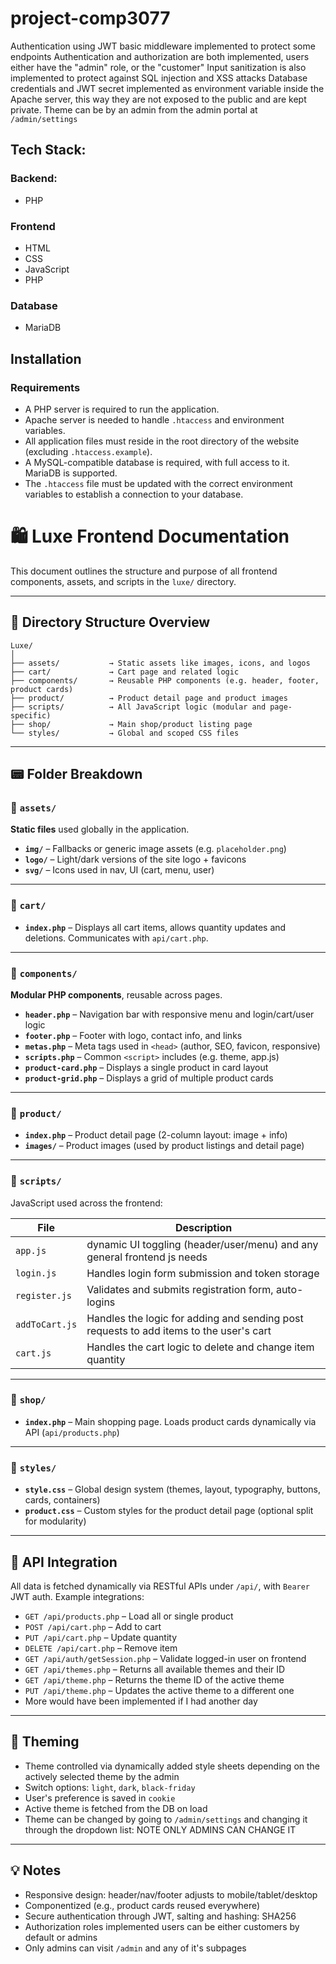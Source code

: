 # project-comp3077

Authentication using JWT 
basic middleware implemented to protect some endpoints
Authentication and authorization are both implemented, users either have the "admin" role, or the "customer"
Input sanitization is also implemented to protect against SQL injection and XSS attacks
Database credentials and JWT secret implemented as environment variable inside the Apache server, this way they are not exposed to the public and are kept private.
Theme can be by an admin from the admin portal at `/admin/settings`

## Tech Stack:
### Backend:
- PHP
### Frontend
- HTML
- CSS
- JavaScript
- PHP
### Database
- MariaDB

## Installation
### Requirements

- A PHP server is required to run the application.
- Apache server is needed to handle `.htaccess` and environment variables.
- All application files must reside in the root directory of the website (excluding `.htaccess.example`).
- A MySQL-compatible database is required, with full access to it. MariaDB is supported.
- The `.htaccess` file must be updated with the correct environment variables to establish a connection to your database.


# 🛍️ Luxe Frontend Documentation

This document outlines the structure and purpose of all frontend components, assets, and scripts in the `luxe/` directory.

---

## 📁 Directory Structure Overview

```
Luxe/
│
├── assets/           → Static assets like images, icons, and logos
├── cart/             → Cart page and related logic
├── components/       → Reusable PHP components (e.g. header, footer, product cards)
├── product/          → Product detail page and product images
├── scripts/          → All JavaScript logic (modular and page-specific)
├── shop/             → Main shop/product listing page
└── styles/           → Global and scoped CSS files
```

---

## 📟 Folder Breakdown

### 📁 `assets/`

**Static files** used globally in the application.

- **`img/`** – Fallbacks or generic image assets (e.g. `placeholder.png`)
- **`logo/`** – Light/dark versions of the site logo + favicons
- **`svg/`** – Icons used in nav, UI (cart, menu, user)

---

### 📁 `cart/`

- **`index.php`** – Displays all cart items, allows quantity updates and deletions. Communicates with `api/cart.php`.

---

### 📁 `components/`

**Modular PHP components**, reusable across pages.

- **`header.php`** – Navigation bar with responsive menu and login/cart/user logic
- **`footer.php`** – Footer with logo, contact info, and links
- **`metas.php`** – Meta tags used in `<head>` (author, SEO, favicon, responsive)
- **`scripts.php`** – Common `<script>` includes (e.g. theme, app.js)
- **`product-card.php`** – Displays a single product in card layout
- **`product-grid.php`** – Displays a grid of multiple product cards

---

### 📁 `product/`

- **`index.php`** – Product detail page (2-column layout: image + info)
- **`images/`** – Product images (used by product listings and detail page)

---

### 📁 `scripts/`

JavaScript used across the frontend:

| File              | Description |
|-------------------|-------------|
| `app.js`          | dynamic UI toggling (header/user/menu) and any general frontend js needs |
| `login.js`        | Handles login form submission and token storage |
| `register.js`     | Validates and submits registration form, auto-logins |
| `addToCart.js`    | Handles the logic for adding and sending post requests to add items to the user's cart | 
| `cart.js`         | Handles the cart logic to delete and change item quantity | 

---

### 📁 `shop/`

- **`index.php`** – Main shopping page. Loads product cards dynamically via API (`api/products.php`)

---

### 📁 `styles/`

- **`style.css`** – Global design system (themes, layout, typography, buttons, cards, containers)
- **`product.css`** – Custom styles for the product detail page (optional split for modularity)

---

## 🔁 API Integration

All data is fetched dynamically via RESTful APIs under `/api/`, with `Bearer` JWT auth. Example integrations:

- `GET /api/products.php` – Load all or single product
- `POST /api/cart.php` – Add to cart
- `PUT /api/cart.php` – Update quantity
- `DELETE /api/cart.php` – Remove item
- `GET /api/auth/getSession.php` – Validate logged-in user on frontend
- `GET /api/themes.php` – Returns all available themes and their ID
- `GET /api/theme.php` – Returns the theme ID of the active theme
- `PUT /api/theme.php` – Updates the active theme to a different one
- More would have been implemented if I had another day
---

## 🌙 Theming

- Theme controlled via dynamically added style sheets depending on the actively selected theme by the admin
- Switch options: `light`, `dark`, `black-friday`
- User's preference is saved in `cookie`
- Active theme is fetched from the DB on load 
- Theme can be changed by going to `/admin/settings` and changing it through the dropdown list: NOTE ONLY ADMINS CAN CHANGE IT

---

## 💡 Notes

- Responsive design: header/nav/footer adjusts to mobile/tablet/desktop
- Componentized (e.g., product cards reused everywhere)
- Secure authentication through JWT, salting and hashing: SHA256
- Authorization roles implemented users can be either customers by default or admins
- Only admins can visit `/admin` and any of it's subpages
